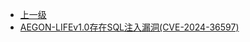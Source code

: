 * [上一级](docs/wy876_poc/)
* [AEGON-LIFEv1.0存在SQL注入漏洞(CVE-2024-36597)](docs/wy876_poc/AEGON/AEGON-LIFEv1.0%E5%AD%98%E5%9C%A8SQL%E6%B3%A8%E5%85%A5%E6%BC%8F%E6%B4%9E%28CVE-2024-36597%29.md)
